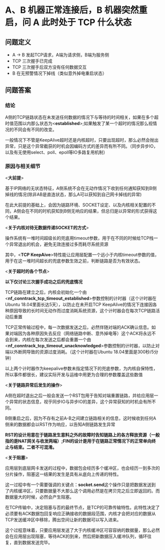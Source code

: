 # A、B 机器正常连接后，B 机器突然重启，问 A 此时处于 TCP 什么状态

## 问题定义

- A -> B 发起TCP请求，A端为请求侧，B端为服务侧
- TCP 三次握手已完成
- TCP 三次握手后双方没有任何数据交互
- B 在无预警情况下掉线（类似意外掉电重启状态）

## 问题答案

### 结论

A侧的TCP链路状态在未发送任何数据的情况下与等待的时间相关，如果在多个超时值范围以内那么状态为<**established**>;如果触发了某一个超时的情况那么视情况的不同会有不同的改变。

一般情况下不管是KeepAlive超时还是内核超时，只要出现超时，那么必然会抛出异常，只是这个异常截获的时机会因编码方式的差异而有所不同。（同步异步IO，以及有无使用select、poll、epoll等IO多路复用机制）

### 原因与相关细节

<**大前提**>

基于IP网络的无状态特征，A侧系统不会在无动作情况下收到任何通知获知到B侧掉线的情况(除非AB是直连状态，那么A可以获知到自己网卡掉线的异常)

在此大前提的基础上，会因为链路环境、SOCKET设定、以及内核相关配置的不同，A侧会在不同的时机获知到B侧无响应的结果，但总归是以异常的形式获得这个结果。

<**关于内核对待无数据传递SOCKET的方式**>

操作系统有一堆时间超级长的兜底用timeout参数，用于在不同的时候给TCP栈一个异常退出的机会，避免无效连接过多而耗尽系统资源

其中，<**TCP KeepAive**>特性能让应用层配置一个远小于内核timeout参数的值，用于在这一堆时间超长的兜底参数生效之前，判断链路是否为有效状态。

<**关于超时的各个节点**>

**以下仅讨论三次握手成功之后的兜底情况**

TCP链路在建立之后，内核会初始化一个由<**nf_conntrack_tcp_timeout_established**>参数控制的计时器（这个计时器在Ubuntu 18.04里面长达5天），以防止在未开启TCP KeepAlive的情况下连接因各种原因导致的长时间无动作而过度消耗系统资源，这个计时器会在每次TCP链路活动后重置

TCP正常传输过程中，每一次数据发送之后，必然伴随对端的ACK确认信息。如果对端因为各种原因失去反应（网络链路中断、意外掉电等）这个ACK将永远不会到来，内核在每次发送之后都会重置一个由<**nf_conntrack_tcp_timeout_unacknowledged**>参数控制的计时器，以防止对端以外断网导致的资源过度消耗。（这个计时器在Ubuntu 18.04里面是300秒/5分钟）

以上两个计时器作为keepalive参数未指定情况下的兜底参数，为内核自保特性，所以事件都很长，建议实际开发与运维中用更为合理的参数覆盖这些数值

<**关于链路异常后发生的操作**>

A侧在超时退出之后一般会发送一个RST包用于告知对端重置链路，并给应用层一个异常的状态信息，视乎同步IO与异步IO的差异，这个异常获知的时机会有所不同。

B侧重启之后，因为不存有之前A-B之间建立链路相关的信息，这时候收到任何A侧来的数据都会以RST作为响应，以告知A侧链路发生异常

**RST的设计用意在于链路发生意料之外的故障时告知链路上的各方释放资源（一般指的是NAT网关与收发两端）;FIN的设计是用于在链路正常情况下的正常单向终止与结束。二者不可混淆。**

<**关于阻塞**>

应用层到底层网卡发送的过程中，数据包会经历多个缓冲区，也会经历一到多次的分片操作，阻塞这一结果的发生是具有从底向上传递的特性。

这一过程中有一个需要强调的关键点：**socket.send**这个操作只是把数据发送到了内核缓冲区，只要数据量不大那么这个调用必然是在拷贝完之后立即返回的。而数据量大的时候，必然会产生阻塞。

在TCP传输中，决定阻塞与否的最终节点，是TCP的可靠传输特性。此特性决定了必须要有ACK数据包回复响应正确接收的数据段范围，内核才会把对应的数据从TCP发送缓冲区中移除，腾出空间让新的数据可以写入进来。

这个过程意味着，只要应用层发送了大于内核缓冲区可容容纳的数据量，那么必然会在应用层出现阻塞，等待ACK的到来，然后把新数据压入缓冲队列，循环往复，直到数据发送完毕。